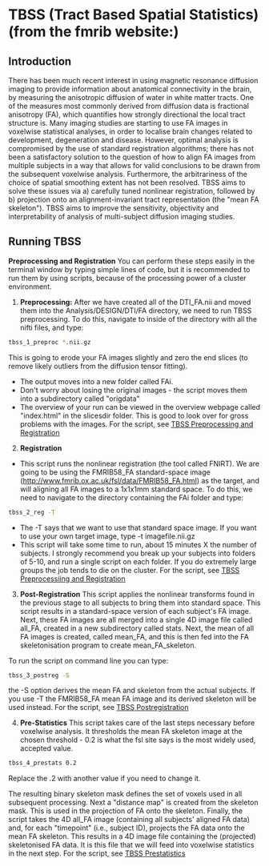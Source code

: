 # TBSS (Tract Based Spatial Statistics) (from the fmrib website:)

## Introduction

There has been much recent interest in using magnetic resonance diffusion imaging to provide information about anatomical connectivity in the brain, by measuring the anisotropic diffusion of water in white matter tracts. One of the measures most commonly derived from diffusion data is fractional anisotropy (FA), which quantifies how strongly directional the local tract structure is. Many imaging studies are starting to use FA images in voxelwise statistical analyses, in order to localise brain changes related to development, degeneration and disease. However, optimal analysis is compromised by the use of standard registration algorithms; there has not been a satisfactory solution to the question of how to align FA images from multiple subjects in a way that allows for valid conclusions to be drawn from the subsequent voxelwise analysis. Furthermore, the arbitrariness of the choice of spatial smoothing extent has not been resolved. TBSS aims to solve these issues via a) carefully tuned nonlinear registration, followed by b) projection onto an alignment-invariant tract representation (the "mean FA skeleton"). TBSS aims to improve the sensitivity, objectivity and interpretability of analysis of multi-subject diffusion imaging studies. 

## Running TBSS

**Preprocessing and Registration** 
You can perform these steps easily in the terminal window by typing simple lines of code, but it is recommended to run them by using scripts, because of the processing power of a cluster environment.

1. **Preprocessing:** After we have created all of the DTI_FA.nii and moved them into the Analysis/DESIGN/DTI/FA directory, we need to run TBSS preprocessing.  To do this, navigate to inside of the directory with all the nifti files, and type:

```bash
tbss_1_preproc *.nii.gz
```

This is going to erode your FA images slightly and zero the end slices (to remove likely outliers from the diffusion tensor fitting).
  * The output moves into a new folder called FAi.
  * Don't worry about losing the original images - the script moves them into a subdirectory called "origdata" 
  * The overview of your run can be viewed in the overview webpage called "index.html" in the slicesdir folder.  This is good to look over for gross problems with the images.  For the script, see [TBSS Preprocessing and Registration](tbss-preprocessing-and-registration.md)

2. **Registration**
  * This script runs the nonlinear registration (the tool called FNIRT). We are going to be using the FMRIB58_FA standard-space image (http://www.fmrib.ox.ac.uk/fsl/data/FMRIB58_FA.html) as the target, and will aligning all FA images to a 1x1x1mm standard space.  To do this, we need to navigate to the directory containing the FAi folder and type:

```bash
tbss_2_reg -T
```

  * The -T says that we want to use that standard space image.  If you want to use your own target image, type -t imagefile.nii.gz  
  * This script will take some time to run, about 15 minutes X the number of subjects.  I strongly recommend you break up your subjects into folders of 5-10, and run a single script on each folder.  If you do extremely large groups the job tends to die on the cluster.  For the script, see [TBSS Preprocessiing and Registration](tbss-preprocessing-and-registration.md)

3. **Post-Registration** 
This script applies the nonlinear transforms found in the previous stage to all subjects to bring them into standard space. 
This script results in a standard-space version of each subject's FA image.  Next, these FA images are all merged into a single 4D image file called all_FA, created in a new subdirectory called stats.  Next, the mean of all FA images is created, called mean_FA, and this is then fed into the FA skeletonisation program to create mean_FA_skeleton.

To run the script on command line you can type:

```bash
tbss_3_postreg -S
```

the -S option derives the mean FA and skeleton from the actual subjects.  If you use -T the FMRIB58_FA mean FA image and its derived skeleton will be used instead.  For the script, see [TBSS Postregistration](tbss-postregistration.md)

4. **Pre-Statistics**
This script takes care of the last steps necessary before voxelwise analysis. It thresholds the mean FA skeleton image at the chosen threshold - 0.2 is what the fsl site says is the most widely used, accepted value.

```bash
tbss_4_prestats 0.2
```

Replace the .2 with another value if you need to change it.

The resulting binary skeleton mask defines the set of voxels used in all subsequent processing. Next a "distance map" is created from the skeleton mask. This is used in the projection of FA onto the skeleton. Finally, the script takes the 4D all_FA image (containing all subjects' aligned FA data) and, for each "timepoint" (i.e., subject ID), projects the FA data onto the mean FA skeleton. This results in a 4D image file containing the (projected) skeletonised FA data. It is this file that we will feed into voxelwise statistics in the next step.  For the script, see [TBSS Prestatistics](tbss-prestatistics.md)
